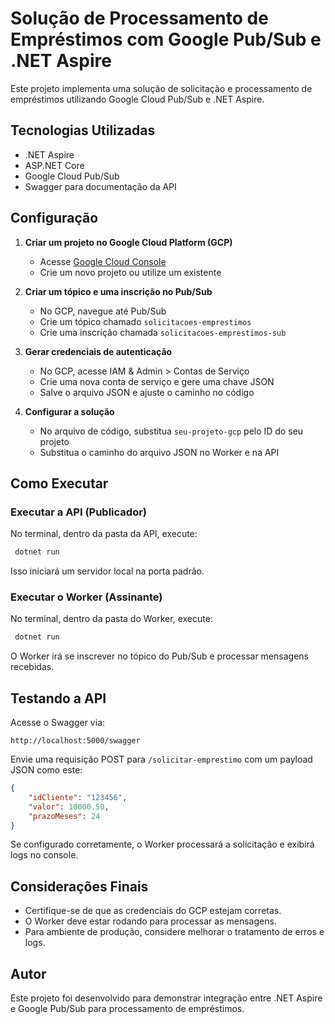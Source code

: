 # Solução de Processamento de Empréstimos com Google Pub/Sub e .NET Aspire

Este projeto implementa uma solução de solicitação e processamento de empréstimos utilizando Google Cloud Pub/Sub e .NET Aspire.

## Tecnologias Utilizadas

- .NET Aspire
- ASP.NET Core
- Google Cloud Pub/Sub
- Swagger para documentação da API

## Configuração

1. **Criar um projeto no Google Cloud Platform (GCP)**
   - Acesse [Google Cloud Console](https://console.cloud.google.com/)
   - Crie um novo projeto ou utilize um existente
   
2. **Criar um tópico e uma inscrição no Pub/Sub**
   - No GCP, navegue até Pub/Sub
   - Crie um tópico chamado `solicitacoes-emprestimos`
   - Crie uma inscrição chamada `solicitacoes-emprestimos-sub`

3. **Gerar credenciais de autenticação**
   - No GCP, acesse IAM & Admin > Contas de Serviço
   - Crie uma nova conta de serviço e gere uma chave JSON
   - Salve o arquivo JSON e ajuste o caminho no código

4. **Configurar a solução**
   - No arquivo de código, substitua `seu-projeto-gcp` pelo ID do seu projeto
   - Substitua o caminho do arquivo JSON no Worker e na API

## Como Executar

### Executar a API (Publicador)
No terminal, dentro da pasta da API, execute:
```sh
 dotnet run
```
Isso iniciará um servidor local na porta padrão.

### Executar o Worker (Assinante)
No terminal, dentro da pasta do Worker, execute:
```sh
 dotnet run
```
O Worker irá se inscrever no tópico do Pub/Sub e processar mensagens recebidas.

## Testando a API
Acesse o Swagger via:
```
http://localhost:5000/swagger
```
Envie uma requisição POST para `/solicitar-emprestimo` com um payload JSON como este:
```json
{
    "idCliente": "123456",
    "valor": 10000.50,
    "prazoMeses": 24
}
```
Se configurado corretamente, o Worker processará a solicitação e exibirá logs no console.

## Considerações Finais

- Certifique-se de que as credenciais do GCP estejam corretas.
- O Worker deve estar rodando para processar as mensagens.
- Para ambiente de produção, considere melhorar o tratamento de erros e logs.

## Autor
Este projeto foi desenvolvido para demonstrar integração entre .NET Aspire e Google Pub/Sub para processamento de empréstimos.

